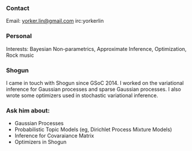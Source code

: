 ### Contact

Email: yorker.lin@gmail.com irc:yorkerlin


### Personal
Interests: Bayesian Non-parametrics, Approximate Inference, Optimization, Rock music

### Shogun
I came in touch with Shogun since GSoC 2014. 
I worked on the variational inference for Gaussian processes and sparse Gaussian processes.
I also wrote some optimizers used in stochastic variational inference.

### Ask him about:
 * Gaussian Processes
 * Probabilistic Topic Models (eg, Dirichlet Process Mixture Models)
 * Inference for Covaraiance Matrix
 * Optimizers in Shogun

